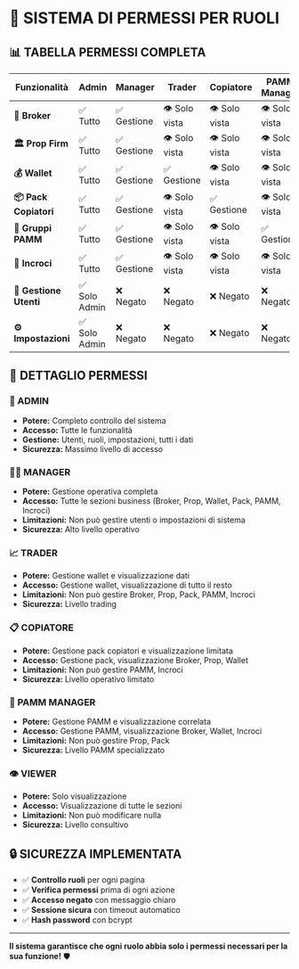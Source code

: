 # 🔐 SISTEMA DI PERMESSI PER RUOLI

## 📊 **TABELLA PERMESSI COMPLETA**

| Funzionalità | Admin | Manager | Trader | Copiatore | PAMM Manager | Viewer |
|--------------|-------|---------|--------|-----------|--------------|--------|
| **🏢 Broker** | ✅ Tutto | ✅ Gestione | 👁️ Solo vista | 👁️ Solo vista | 👁️ Solo vista | 👁️ Solo vista |
| **🏛️ Prop Firm** | ✅ Tutto | ✅ Gestione | 👁️ Solo vista | 👁️ Solo vista | 👁️ Solo vista | 👁️ Solo vista |
| **💰 Wallet** | ✅ Tutto | ✅ Gestione | ✅ Gestione | 👁️ Solo vista | 👁️ Solo vista | 👁️ Solo vista |
| **📦 Pack Copiatori** | ✅ Tutto | ✅ Gestione | 👁️ Solo vista | ✅ Gestione | 👁️ Solo vista | 👁️ Solo vista |
| **👥 Gruppi PAMM** | ✅ Tutto | ✅ Gestione | 👁️ Solo vista | 👁️ Solo vista | ✅ Gestione | 👁️ Solo vista |
| **🔄 Incroci** | ✅ Tutto | ✅ Gestione | 👁️ Solo vista | 👁️ Solo vista | 👁️ Solo vista | 👁️ Solo vista |
| **👤 Gestione Utenti** | ✅ Solo Admin | ❌ Negato | ❌ Negato | ❌ Negato | ❌ Negato | ❌ Negato |
| **⚙️ Impostazioni** | ✅ Solo Admin | ❌ Negato | ❌ Negato | ❌ Negato | ❌ Negato | ❌ Negato |

## 🎯 **DETTAGLIO PERMESSI**

### **👑 ADMIN**
- **Potere:** Completo controllo del sistema
- **Accesso:** Tutte le funzionalità
- **Gestione:** Utenti, ruoli, impostazioni, tutti i dati
- **Sicurezza:** Massimo livello di accesso

### **👨‍💼 MANAGER**
- **Potere:** Gestione operativa completa
- **Accesso:** Tutte le sezioni business (Broker, Prop, Wallet, Pack, PAMM, Incroci)
- **Limitazioni:** Non può gestire utenti o impostazioni di sistema
- **Sicurezza:** Alto livello operativo

### **📈 TRADER**
- **Potere:** Gestione wallet e visualizzazione dati
- **Accesso:** Gestione wallet, visualizzazione di tutto il resto
- **Limitazioni:** Non può gestire Broker, Prop, Pack, PAMM, Incroci
- **Sicurezza:** Livello trading

### **📋 COPIATORE**
- **Potere:** Gestione pack copiatori e visualizzazione limitata
- **Accesso:** Gestione pack, visualizzazione Broker, Prop, Wallet
- **Limitazioni:** Non può gestire PAMM, Incroci
- **Sicurezza:** Livello operativo limitato

### **👥 PAMM MANAGER**
- **Potere:** Gestione PAMM e visualizzazione correlata
- **Accesso:** Gestione PAMM, visualizzazione Broker, Wallet, Incroci
- **Limitazioni:** Non può gestire Prop, Pack
- **Sicurezza:** Livello PAMM specializzato

### **👁️ VIEWER**
- **Potere:** Solo visualizzazione
- **Accesso:** Visualizzazione di tutte le sezioni
- **Limitazioni:** Non può modificare nulla
- **Sicurezza:** Livello consultivo

## 🔒 **SICUREZZA IMPLEMENTATA**

- ✅ **Controllo ruoli** per ogni pagina
- ✅ **Verifica permessi** prima di ogni azione
- ✅ **Accesso negato** con messaggio chiaro
- ✅ **Sessione sicura** con timeout automatico
- ✅ **Hash password** con bcrypt

---

**Il sistema garantisce che ogni ruolo abbia solo i permessi necessari per la sua funzione!** 🛡️
